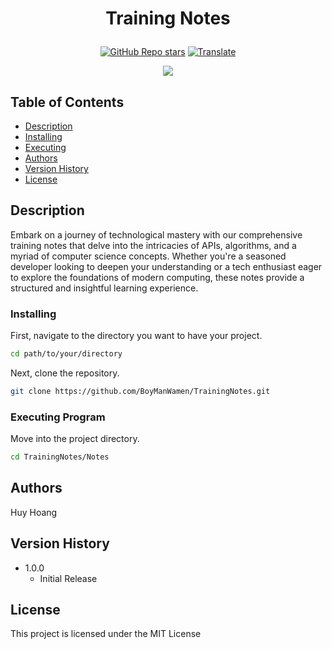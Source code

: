 <h1 align="center"> 
   <p>Training Notes</p>
</h1>

<div align="center">

<a href="https://github.com/BoyManWamen/TrainingNotes/stargazers">![GitHub Repo stars](https://img.shields.io/github/stars/BoyManWamen/TrainingNotes?style=social)</a>
<a href="https://github-com.translate.goog/BoyManWamen/TrainingNotes/blob/main/README.md?_x_tr_sl=auto&_x_tr_tl=en&_x_tr_hl=en&_x_tr_pto=wapp">![Translate](https://img.shields.io/badge/Translate-blue)</a>
</div>

<div align="center">
<img src="https://media.giphy.com/media/v1.Y2lkPTc5MGI3NjExcWtodm1kcHZrMmtoeXdyZnltZ2pha3ByZnJqeGc4ZHh3bXU2YThndyZlcD12MV9pbnRlcm5hbF9naWZfYnlfaWQmY3Q9Zw/eljCVpMrhepUSgZaVP/giphy-downsized-large.gif"/>
</div>

## Table of Contents

* [Description](#description)
* [Installing](#installing)
* [Executing](#executing-program)
* [Authors](#authors)
* [Version History](#version-history)
* [License](#license)

## Description

Embark on a journey of technological mastery with our comprehensive training notes that delve into the intricacies of APIs, algorithms, and a myriad of computer science concepts. Whether you're a seasoned developer looking to deepen your understanding or a tech enthusiast eager to explore the foundations of modern computing, these notes provide a structured and insightful learning experience.

### Installing

First, navigate to the directory you want to have your project.
```sh
cd path/to/your/directory
```

Next, clone the repository.
```sh
git clone https://github.com/BoyManWamen/TrainingNotes.git
```

### Executing Program

Move into the project directory.
```sh
cd TrainingNotes/Notes
```

## Authors

Huy Hoang

## Version History

* 1.0.0
    * Initial Release

## License

This project is licensed under the MIT License
